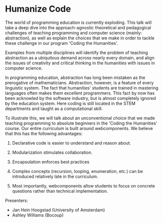 Humanize Code
=============

The world of programming education is currently exploding. This talk
will take a deep dive into the approach-agnostic theoretical and
pedagogical challenges of teaching programming and computer science
(mainly: abstraction), as well as explain the choices that we make in
order to tackle these challenge in our program 'Coding the Humanities'.

Examples from multiple disciplines will identify the problem of 
teaching abstraction as a ubiquitous demand across nearly every domain, 
and align the issues of creativity and critical thinking in the humanities 
with issues in computer science. 

In programming education, abstraction has long been mistaken as the
prerogative of mathematicians. Abstraction, however, is a feature of
every linguistic system. The fact that humanities' students are trained
in mastering languages often makes them excellent programmers. This
fact by now has been acknowled by the software industry, but is almost
completely ignored by the education system. Here coding is still located
in the STEM departments and taught as a computational skill.

To illustrate this, we will talk about an unconventional choice that
we made teaching programming to absolute beginners in the 'Coding the
Humanities' course. Our entire curriculum is built around webcomponents. We
believe that this has the following advantages:

1. Declarative code is easier to understand and reason about.

2. Modularization stimulates collaboration.

3. Encapsulation enforces best practices

4. Complex concepts (recursion, looping, enumeration, etc.) can be
introduced relatively late in the curriculum.

5. Most importantly, webcomponents allow students to focus on concrete
questions rather than technical implementation.

Presenters: 
- Jan Hein Hoogstad (University of Amsterdam)
- Ashley Williams (Bocoup)
